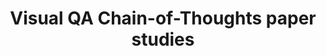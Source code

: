 ---
title: Visual QA Chain-of-Thoughts paper studies
nav_order: 2
parent: Paper Study
layout: page
---